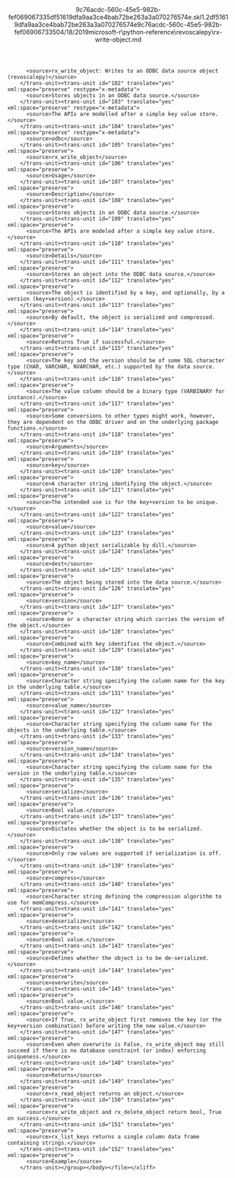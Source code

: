 <?xml version="1.0"?><xliff version="1.2" xmlns="urn:oasis:names:tc:xliff:document:1.2" xmlns:xsi="http://www.w3.org/2001/XMLSchema-instance" xsi:schemaLocation="urn:oasis:names:tc:xliff:document:1.2 xliff-core-1.2-transitional.xsd"><file datatype="xml" original="rx-write-object.md" source-language="en-US" target-language="en-US"><header><tool tool-id="mdxliff" tool-name="mdxliff" tool-version="1.0-d1654b2" tool-company="Microsoft" /><xliffext:skl_file_name xmlns:xliffext="urn:microsoft:content:schema:xliffextensions">9c76acdc-560c-45e5-982b-fef069067335df51619dfa9aa3ce4bab72be263a3a070276574e.skl</xliffext:skl_file_name><xliffext:version xmlns:xliffext="urn:microsoft:content:schema:xliffextensions">1.2</xliffext:version><xliffext:ms.openlocfilehash xmlns:xliffext="urn:microsoft:content:schema:xliffextensions">df51619dfa9aa3ce4bab72be263a3a070276574e</xliffext:ms.openlocfilehash><xliffext:ms.sourcegitcommit xmlns:xliffext="urn:microsoft:content:schema:xliffextensions">9c76acdc-560c-45e5-982b-fef069067335</xliffext:ms.sourcegitcommit><xliffext:ms.lasthandoff xmlns:xliffext="urn:microsoft:content:schema:xliffextensions">04/18/2019</xliffext:ms.lasthandoff><xliffext:ms.openlocfilepath xmlns:xliffext="urn:microsoft:content:schema:xliffextensions">microsoft-r\python-reference\revoscalepy\rx-write-object.md</xliffext:ms.openlocfilepath></header><body><group id="content" extype="content"><trans-unit id="101" translate="yes" xml:space="preserve" restype="x-metadata">
          <source>rx_write_object: Writes to an ODBC data source object (revoscalepy)</source>
        </trans-unit><trans-unit id="102" translate="yes" xml:space="preserve" restype="x-metadata">
          <source>Stores objects in an ODBC data source.</source>
        </trans-unit><trans-unit id="103" translate="yes" xml:space="preserve" restype="x-metadata">
          <source>The APIs are modelled after a simple key value store.</source>
        </trans-unit><trans-unit id="104" translate="yes" xml:space="preserve" restype="x-metadata">
          <source>odbc</source>
        </trans-unit><trans-unit id="105" translate="yes" xml:space="preserve">
          <source>rx_write_object</source>
        </trans-unit><trans-unit id="106" translate="yes" xml:space="preserve">
          <source>Usage</source>
        </trans-unit><trans-unit id="107" translate="yes" xml:space="preserve">
          <source>Description</source>
        </trans-unit><trans-unit id="108" translate="yes" xml:space="preserve">
          <source>Stores objects in an ODBC data source.</source>
        </trans-unit><trans-unit id="109" translate="yes" xml:space="preserve">
          <source>The APIs are modeled after a simple key value store.</source>
        </trans-unit><trans-unit id="110" translate="yes" xml:space="preserve">
          <source>Details</source>
        </trans-unit><trans-unit id="111" translate="yes" xml:space="preserve">
          <source>Stores an object into the ODBC data source.</source>
        </trans-unit><trans-unit id="112" translate="yes" xml:space="preserve">
          <source>The object is identified by a key, and optionally, by a version (key+version).</source>
        </trans-unit><trans-unit id="113" translate="yes" xml:space="preserve">
          <source>By default, the object is serialized and compressed.</source>
        </trans-unit><trans-unit id="114" translate="yes" xml:space="preserve">
          <source>Returns True if successful.</source>
        </trans-unit><trans-unit id="115" translate="yes" xml:space="preserve">
          <source>The key and the version should be of some SQL character type (CHAR, VARCHAR, NVARCHAR, etc.) supported by the data source.</source>
        </trans-unit><trans-unit id="116" translate="yes" xml:space="preserve">
          <source>The value column should be a binary type (VARBINARY for instance).</source>
        </trans-unit><trans-unit id="117" translate="yes" xml:space="preserve">
          <source>Some conversions to other types might work, however, they are dependent on the ODBC driver and on the underlying package functions.</source>
        </trans-unit><trans-unit id="118" translate="yes" xml:space="preserve">
          <source>Arguments</source>
        </trans-unit><trans-unit id="119" translate="yes" xml:space="preserve">
          <source>key</source>
        </trans-unit><trans-unit id="120" translate="yes" xml:space="preserve">
          <source>A character string identifying the object.</source>
        </trans-unit><trans-unit id="121" translate="yes" xml:space="preserve">
          <source>The intended use is for the key+version to be unique.</source>
        </trans-unit><trans-unit id="122" translate="yes" xml:space="preserve">
          <source>value</source>
        </trans-unit><trans-unit id="123" translate="yes" xml:space="preserve">
          <source>A python object serializable by dill.</source>
        </trans-unit><trans-unit id="124" translate="yes" xml:space="preserve">
          <source>dest</source>
        </trans-unit><trans-unit id="125" translate="yes" xml:space="preserve">
          <source>The object being stored into the data source.</source>
        </trans-unit><trans-unit id="126" translate="yes" xml:space="preserve">
          <source>version</source>
        </trans-unit><trans-unit id="127" translate="yes" xml:space="preserve">
          <source>None or a character string which carries the version of the object.</source>
        </trans-unit><trans-unit id="128" translate="yes" xml:space="preserve">
          <source>Combined with key identifies the object.</source>
        </trans-unit><trans-unit id="129" translate="yes" xml:space="preserve">
          <source>key_name</source>
        </trans-unit><trans-unit id="130" translate="yes" xml:space="preserve">
          <source>Character string specifying the column name for the key in the underlying table.</source>
        </trans-unit><trans-unit id="131" translate="yes" xml:space="preserve">
          <source>value_name</source>
        </trans-unit><trans-unit id="132" translate="yes" xml:space="preserve">
          <source>Character string specifying the column name for the objects in the underlying table.</source>
        </trans-unit><trans-unit id="133" translate="yes" xml:space="preserve">
          <source>version_name</source>
        </trans-unit><trans-unit id="134" translate="yes" xml:space="preserve">
          <source>Character string specifying the column name for the version in the underlying table.</source>
        </trans-unit><trans-unit id="135" translate="yes" xml:space="preserve">
          <source>serialize</source>
        </trans-unit><trans-unit id="136" translate="yes" xml:space="preserve">
          <source>Bool value.</source>
        </trans-unit><trans-unit id="137" translate="yes" xml:space="preserve">
          <source>Dictates whether the object is to be serialized.</source>
        </trans-unit><trans-unit id="138" translate="yes" xml:space="preserve">
          <source>Only raw values are supported if serialization is off.</source>
        </trans-unit><trans-unit id="139" translate="yes" xml:space="preserve">
          <source>compress</source>
        </trans-unit><trans-unit id="140" translate="yes" xml:space="preserve">
          <source>Character string defining the compression algorithm to use for memCompress.</source>
        </trans-unit><trans-unit id="141" translate="yes" xml:space="preserve">
          <source>deserialize</source>
        </trans-unit><trans-unit id="142" translate="yes" xml:space="preserve">
          <source>Bool value.</source>
        </trans-unit><trans-unit id="143" translate="yes" xml:space="preserve">
          <source>Defines whether the object is to be de-serialized.</source>
        </trans-unit><trans-unit id="144" translate="yes" xml:space="preserve">
          <source>overwrite</source>
        </trans-unit><trans-unit id="145" translate="yes" xml:space="preserve">
          <source>Bool value.</source>
        </trans-unit><trans-unit id="146" translate="yes" xml:space="preserve">
          <source>If True, rx_write_object first removes the key (or the key+version combination) before writing the new value.</source>
        </trans-unit><trans-unit id="147" translate="yes" xml:space="preserve">
          <source>Even when overwrite is False, rx_write_object may still succeed if there is no database constraint (or index) enforcing uniqueness.</source>
        </trans-unit><trans-unit id="148" translate="yes" xml:space="preserve">
          <source>Returns</source>
        </trans-unit><trans-unit id="149" translate="yes" xml:space="preserve">
          <source>rx_read_object returns an object.</source>
        </trans-unit><trans-unit id="150" translate="yes" xml:space="preserve">
          <source>rx_write_object and rx_delete_object return bool, True on success.</source>
        </trans-unit><trans-unit id="151" translate="yes" xml:space="preserve">
          <source>rx_list_keys returns a single column data frame containing strings.</source>
        </trans-unit><trans-unit id="152" translate="yes" xml:space="preserve">
          <source>Example</source>
        </trans-unit></group></body></file></xliff>